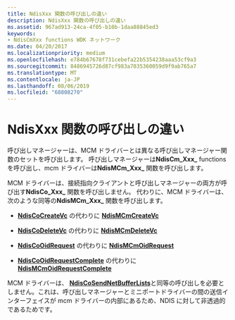 ```yaml
---
title: NdisXxx 関数の呼び出しの違い
description: NdisXxx 関数の呼び出しの違い
ms.assetid: 967ad913-24ca-4f05-b10b-1daa88845ed3
keywords:
- NdisCmXxx functions WDK ネットワーク
ms.date: 04/20/2017
ms.localizationpriority: medium
ms.openlocfilehash: e784b67678f731cebefa22b5354238aaa53cf9a3
ms.sourcegitcommit: 8486945726d87cf983a7035360059d9f9ab765a7
ms.translationtype: MT
ms.contentlocale: ja-JP
ms.lasthandoff: 08/06/2019
ms.locfileid: "68808270"
---
```

# <a name="differences-in-calls-to-ndisxxx-functions"></a>NdisXxx 関数の呼び出しの違い





呼び出しマネージャーは、MCM ドライバーとは異なる呼び出しマネージャー関数のセットを呼び出します。 呼び出しマネージャーは**NdisCm_Xxx_** functions を呼び出し、mcm ドライバーは**NdisMCm_Xxx_** 関数を呼び出します。

MCM ドライバーは、接続指向クライアントと呼び出しマネージャーの両方が呼び出す**NdisCo_Xxx_** 関数を呼び出しません。 代わりに、MCM ドライバーは、次のような同等の**NdisMCm_Xxx_** 関数を呼び出します。

-   [**NdisCoCreateVc**](https://docs.microsoft.com/windows-hardware/drivers/ddi/content/ndis/nf-ndis-ndiscocreatevc) の代わりに [**NdisMCmCreateVc**](https://docs.microsoft.com/windows-hardware/drivers/ddi/content/ndis/nf-ndis-ndismcmcreatevc)

-   [**NdisCoDeleteVc**](https://docs.microsoft.com/windows-hardware/drivers/ddi/content/ndis/nf-ndis-ndiscodeletevc) の代わりに [**NdisMCmDeleteVc**](https://docs.microsoft.com/windows-hardware/drivers/ddi/content/ndis/nf-ndis-ndismcmdeletevc)

-   [**NdisCoOidRequest**](https://docs.microsoft.com/windows-hardware/drivers/ddi/content/ndis/nf-ndis-ndiscooidrequest) の代わりに [**NdisMCmOidRequest**](https://docs.microsoft.com/windows-hardware/drivers/ddi/content/ndis/nf-ndis-ndismcmoidrequest)

-   [**NdisCoOidRequestComplete**](https://docs.microsoft.com/windows-hardware/drivers/ddi/content/ndis/nf-ndis-ndiscooidrequestcomplete) の代わりに [**NdisMCmOidRequestComplete**](https://docs.microsoft.com/windows-hardware/drivers/ddi/content/ndis/nf-ndis-ndismcmoidrequestcomplete)

MCM ドライバーは、 [**NdisCoSendNetBufferLists**](https://docs.microsoft.com/windows-hardware/drivers/ddi/content/ndis/nf-ndis-ndiscosendnetbufferlists)と同等の呼び出しを必要としません。これは、呼び出しマネージャーとミニポートドライバーの間の送信インターフェイスが mcm ドライバーの内部にあるため、NDIS に対して非透過的であるためです。

 

 





